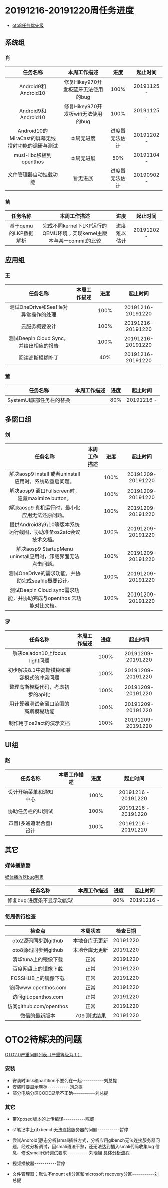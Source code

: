 # 20191216-20191220周任务进度
- [oto8任务优先级](https://github.com/openthos/app-testing-results/blob/master/%E5%8A%9F%E8%83%BD%E6%B5%8B%E8%AF%95%E7%9B%B8%E5%85%B3/oto8%E4%BB%BB%E5%8A%A1%E4%BC%98%E5%85%88%E7%BA%A7%E5%88%97%E8%A1%A8.md)

## 系统组

### 肖

|                     任务名称                      |                   本周工作描述                   |      进度      |  起止时间  |
| :-----------------------------------------------: | :----------------------------------------------: | :------------: | :--------: |
|                Android9和Android10                | 修复Hikey970开发板蓝牙无法使用的bug |      100%       | 20191125 - |
|                Android9和Android10                | 修复Hikey970开发板wifi无法使用的bug |      100%       | 20191125 - |
| Android10的MiraCast的屏幕无线投射功能的调研与测试 |                    本周无进度                    | 进度暂无法估计 | 20191202 - |
|              musl-libc移植到openthos              |                    本周无进展                    |      50%       | 20191104 - |
|              文件管理器自动挂载功能               |                     暂无进展                     |      进度暂无法估计	      | 20190902 - |



### 苗

|       任务名称        |                         本周工作描述                         |     进度     |  起止时间  |
| :-------------------: | :----------------------------------------------------------: | :----------: | :--------: |
| 基于qemu的LKP数据解析 | 完成不同kernel下LKP运行的QEMU环境；实现kernel主版本与某一commit的比较 | 进度难以估计 | 20191202 - |

## 应用组

### 王

|                任务名称                 | 本周工作描述 | 进度 |     起止时间      |
| :-------------------------------------: | :----------: | :--: | :---------------: |
|  测试OneDrive和Seafile对异常操作的处理  |              | 100% | 20191216-20191220 |
|             云服务概要设计              |              | 100% | 20191216-20191220 |
| 测试Deepin Cloud Sync，并给出相应的报告 |              | 100% | 20191216-20191220 |
|            阅读高斯模糊补丁             |              | 40%  | 20191216-20191220 |

### 董

|         任务名称         | 本周工作描述 | 进度 |  起止时间  |
| :----------------------: | :----------: | :--: | :--------: |
| SystemUI底部任务栏的替换 |              | 80%  | 20191216 - |

## 多窗口组

### 刘

|                           任务名称                           | 本周工作描述 | 进度 |     起止时间      |
| :----------------------------------------------------------: | :----------: | :--: | :---------------: |
|   解决aosp9 install 或者uninstall应用时，系统软重启问题。    |              | 100% | 20191209-20191220 |
|      解决aosp9 窗口Fullscreen时，隐藏maximize button。       |              | 100% | 20191209-20191220 |
|        解决aosp9 真机运行时，最小化应用无法还原问题。        |              | 100% | 20191209-20191220 |
| 提供Android8\9\10等版本系统运行截图，协助准备os2atc会议技术文档。 |              | 100% | 20191209-20191220 |
| 解决aosp9 StartupMenu uninstall应用时，卸载界面无法点击问题。 |              | 100% | 20191209-20191220 |
|     测试OneDrive的需求功能，并协助完成seafile概要设计。      |              | 100% | 20191209-20191220 |
| 测试Deepin Cloud sync需求功能，并协助完成与openthos 云功能对比文档。 |              | 100% | 20191209-20191220 |

### 罗

|                 任务名称                  | 本周工作描述 | 进度 |     起止时间      |
| :---------------------------------------: | :----------: | :--: | :---------------: |
|      解决celadon10上focus light问题       |              | 100% | 20191209-20191220 |
| 初步解决8.1中高斯模糊和兼容模式的冲突问题 |              | 100% | 20191209-20191220 |
|     整理高斯模糊代码，考虑初步的api化     |              | 100% | 20191209-20191220 |
|   用计算器测试全窗口范围的高斯模糊功能    |              | 100% | 20191209-20191220 |
|         制作用于os2act的演示文档          |              | 100% | 20191209-20191220 |

## UI组

### 赵

|        任务名称        | 本周工作描述 | 进度 |      起止时间       |
| :--------------------: | :----------: | :--: | :-----------------: |
| 设计开始菜单和通知中心 |              | 100% | 20191216 - 20191220 |
|   协助任务栏的UI测试   |              | 100% | 20191216 - 20191220 |
| 声音(多通道混合器)设计 |              | 100% | 20191216 - 20191220 |

## 其它

### 媒体播放器

[媒体播放器bug列表](https://github.com/openthos/app-testing-results/blob/master/%E5%85%B6%E5%AE%83%E5%BA%94%E7%94%A8/oto%E5%AA%92%E4%BD%93%E6%92%AD%E6%94%BE%E5%99%A8.md)

|          任务名称          | 本周工作描述 | 进度 |  起止时间  |
| :------------------------: | :----------: | :--: | :--------: |
| 修复bug:进度条不显示功能球 |              | 80%  | 20191216 - |

### 每周例行检查

|         检查点          |                           本周状态                           | 检查日期 |
| :---------------------: | :----------------------------------------------------------: | :------: |
|  oto2源码同步到github   |                        本地仓库无更新                        | 20191220 |
|  oto8源码同步到github   |                        本地仓库无更新                        | 20191220 |
|  清华tuna上的镜像下载   |                             正常                             | 20191220 |
|  百度网盘上的镜像下载   |                             正常                             | 20191220 |
|   FOSSHUB上的镜像下载   |                             正常                             | 20191220 |
|  访问www.openthos.com   |                             正常                             | 20191220 |
|  访问git.openthos.com   |                             正常                             | 20191220 |
| 访问github.com/openthos |                             正常                             | 20191220 |
|     微信的最新版本      | 709 [测试结果](https://github.com/openthos/app-testing-results/blob/master/%E5%85%B6%E5%AE%83%E5%BA%94%E7%94%A8/%E5%BE%AE%E4%BF%A1%E9%97%AE%E9%A2%98.md) | 20191220 |



# OTO2待解决的问题
[OTO2.0严重问题列表（严重等级为１）](https://github.com/openthos/app-testing-results/blob/master/%E5%8A%9F%E8%83%BD%E6%B5%8B%E8%AF%95%E7%9B%B8%E5%85%B3/OTO2.0%E4%B8%A5%E9%87%8D%E9%97%AE%E9%A2%98%E5%88%97%E8%A1%A8.md)

### 安装

- 安装时disk和partition不要列在一起-----------刘总提
- 安装时要显示卷标-----------刘总提
- 部分电脑分区CODE显示不正确-----------刘总提

### 其它

- 带Xposed版本的上传编译-----------陈威

- s1笔记本上gfxbench无法连接服务器的问题-----------暂停

- 尝试Android[静态分析]smali插桩方式，分析应用glbench无法连接服务器问题，经过分析调试，因smali语法不熟，还无法达到插入smali代码收集log 信息、修改smali代码调试要求-----------刘晓旭 [具体分析流程](https://github.com/openthos/multiwin-analysis/blob/master/multiwindow/liuxx/Android%20smali%22%E6%8F%92%E6%A1%A9%22%E8%B0%83%E8%AF%95apk.md)
- 视频播放器-----------暂停
- 文件管理器：默认不mount efi分区和microsoft recovery分区-----------刘总提

